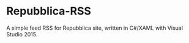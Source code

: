 # Repubblica-RSS
A simple feed RSS for Repubblica site, written in C#/XAML with Visual Studio 2015.
